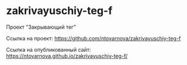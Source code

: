 # zakrivayuschiy-teg-f
Проект "Закрывающий тег"

Ссылка на проект:
https://github.com/ntovarnova/zakrivayuschiy-teg-f

Ссылка на опубликованный сайт:
https://ntovarnova.github.io/zakrivayuschiy-teg-f/